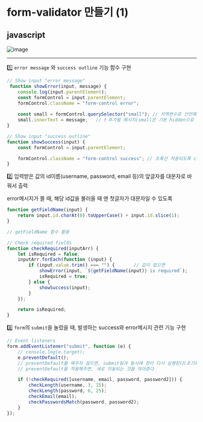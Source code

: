 # form-validator 만들기 (1)
## javascript

![image](https://user-images.githubusercontent.com/71425369/108646408-156bd800-74f9-11eb-851f-93ec88137d11.png)

---

1️⃣ `error message` 와 `success outline` 기능 함수 구현

```js
// Show input "error message"
 function showError(input, message) {
    console.log(input.parentElement);
    const formControl = input.parentElement;
    formControl.className = "form-control error";  
    
    const small = formControl.querySelector("small"); // 지역변수로 선언해줘야 한다
    small.innerText = message;   // ❗ 추가될 메시지(small은 기본 hidden으로 css추가) ➡ visible) 입력값 받기
}

// Show input "success outline"
function showSuccess(input) {
    const formControl = input.parentElement;

    formControl.className = "form-control success"; // 초록선 적용되도록 css추가
}
```

2️⃣ 입력받은 값의 id이름(username, password, email 등)의 앞글자를 대문자로 바꿔서 출력

error메시지가 뜰 때, 해당 id값을 불러올 때 맨 첫글자가 대문자일 수 있도록

```js
function getFieldName(input) {
    return input.id.charAt(0).toUpperCase() + input.id.slice(1);
}

// getFieldName 함수 활용

// Check required fields
function checkRequired(inputArr) {
    let isRequired = false;
    inputArr.forEach(function (input) {
        if (input.value.trim() === "") {       // 값이 없으면
            showError(input, `${getFieldName(input)} is required`);
            isRequired = true;
        } else {
            showSuccess(input);
        }
    });

    return isRequired;
}
```

3️⃣ `form`의 `submit`을 눌렀을 때, 발생하는 success와 error메시지 관련 기능 구현

```js
// Event listeners
form.addEventListener("submit", function (e) {
    // console.log(e.target);
    e.preventDefault();
    // preventDefault를 해주지 않으면, submit됨과 동시에 창이 다시 실행된다(초기화면으로 돌아옴)
    // preventDefault를 적용해주면, 새로 이동되는 것을 막아준다

    if (!checkRequired([username, email, password, password2])) {
        checkLength(username, 3, 15);
        checkLength(password, 6, 25);
        checkEmail(email);
        checkPasswordsMatch(password, password2);
    }
});
```
